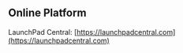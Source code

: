 ## Online Platform

LaunchPad Central: [https://launchpadcentral.com](https://launchpadcentral.com) 
